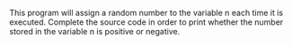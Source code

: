This program will assign a random number to the variable n each time it is executed. Complete the source code in order to print whether the number stored in the variable n is positive or negative.




